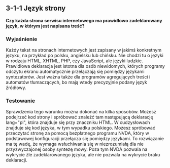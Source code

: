 ## 3-1-1 Język strony
**Czy każda strona serwisu internetowego ma prawidłowo zadeklarowany język, w którym jest napisana treść?**

### Wyjaśnienie
Każdy tekst na stronach internetowych jest zapisany w jakimś konkretnym języku, na przykład po polsku, angielsku lub chińsku. Nie chodzi tu o języki w rodzaju HTML, XHTML, PHP, czy JavaScript, ale języki ludzkie. Prawidłowa deklaracja jest istotna dla osób niewidomych, których programy odczytu ekranu automatycznie przełączają się pomiędzy językami syntezatorów. Jest ważna także dla programów agregujących treści i automatów tłumaczących, bo mają wtedy precyzyjnie podany język źródłowy.

### Testowanie
Sprawdzenia tego warunku można dokonać na kilka sposobów.
Możesz podejrzeć kod strony i spróbować znaleźć tam następującą deklarację lang="pl", która znajduje się przy znaczniku HTML. W cudzysłowach znajduje się kod języka, w tym wypadku polskiego.
Możesz spróbować przeczytać stronę za pomocą bezpłatnego programu NVDA, który w podstawowej konfiguracji przełącza się pomiędzy językami. To rozwiązanie ma tę wadę, że wymaga wsłuchiwania się w niezrozumiałą dla nie przyzwyczajonej osoby syntezę mowy. Poza tym NVDA pozwala na wykrycie źle zadeklarowanego języka, ale nie pozwala na wykrycie braku deklaracji.


